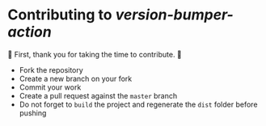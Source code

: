 # Contributing to *version-bumper-action*

:clap: First, thank you for taking the time to contribute. :clap:

- Fork the repository
- Create a new branch on your fork
- Commit your work
- Create a pull request against the `master` branch
- Do not forget to `build` the project and regenerate the `dist` folder before pushing

